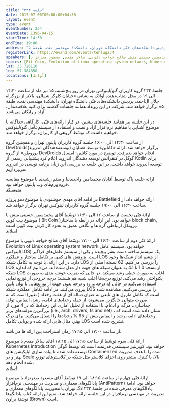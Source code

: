 ```yaml
---
title: "جلسه ۲۳۴"
date: 2017-07-06T00:00:00+04:30
layout: event
type: event
eventNumber: 234
eventDate: 1396-04-15
startTime: 14:30
endTime: 19:00
address: "خیابان کارگر شمالی، بالاتر از بزرگراه جلال آل‌احمد، پردیس دانشکده‌های فنّی دانشگاه تهران، دانشکدهٔ مهندسی نفت، طبقهٔ ۵"
registerLink: https://evand.com/events/tehlug234
speakers: [محمدمعین حسینی منش, صالح خواجه دلویی, سالار مقدم, مسعود صدرنژاد]
topics: [Bit Coin, Evolution of Linux operating system network, Kubernetes, AntiPattern]
lat: 35.726110
lng: 51.384858
locations: [آواتک]
---
```

جلسهٔ ۲۳۴ گروه کاربران گنو/لینوکس تهران در روز پنج‌شنبه، ۱۵ تیر ماه از ساعت ۱۴:۳۰ الی ۱۹ در محل شتاب‌دهنده آواتک به نشانی «خیابان کارگر شمالی، بالاتر از بزرگراه جلال آل‌احمد، پردیس دانشکده‌های فنّی دانشگاه تهران، دانشکدهٔ مهندسی نفت، طبقهٔ ۵» برگزار خواهد شد. شرکت در این رویداد همانند جلسات گذشته برای کلیه علاقه‌مندان، آزاد و رایگان می‌باشد.

در این جلسه نیز همانند جلسه‌‌های پیشین، در کنار ارائه‌های فنّی، کارگاهی جداگانه با موضوع آشنایی با مفاهیم نرم‌افزار آزاد و نصب و استفاده از سیستم‌عامل گنو/لینوکس خواهیم داشت که توسّط گروهی از کاربران، برگزار خواهد شد.

از ساعت ۱۴:۳۰ الی ۱۶:۰۰ جلسه گروه کاربران پایتون تهران و همچنین گروه DevDroids(توسعه‌دهندگان اندروید) برگزار خواهد شد.
ارائه «کاتلین» توسط «شایان پوروطن» از گروه DevDroids انجام خواهد پذیرفت.
توضیح در مورد کاتلین: امسال گوگل در کنفرانس توسعه دهندگان اندروید اعلام کرد پشتیبانی رسمی از Kotlin برای توسعه اندروید خواهد داشت. در این جلسه به بررسی این زبان برنامه نویسی در اندروید می‌پردازیم.

ارائه جلسه پاگ توسط آقایان محمدامین واحدی‌نیا و میثم رشیدی با موضوع مقایسه فروم‌ورم‌های وب پایتون خواهد بود.  
[نمونه کد](https://github.com/Mr0Null/PUG-234-test-files)

در ادامه آقای مهدی خوشنودی با موضوع دمو پروژه Battlefield ارائه خواهد داد.
از ساعت ۱۶:۳۰ الی ۱۹:۰۰ جلسه گروه کاربران لینوکس تهران برگزار خواهد شد.

ارائهٔ فنّی نخست از ساعت ۱۶ الی ۱۶:۴۰ توسّط آقای محمدمعین حسینی منش با موضوع بیت کوین ( Bit Coin )خواهد بود.
این ارائه در رابطه با ساختار block chain, پروتکل ارتباطی گره ها و نگاهی عمیق به نحوه کار کردن بیت کوین است.  
[اسلاید](https://www.slideshare.net/MohammadMoeinHossein/how-bitcoin-works-77642719)

ارائهٔ فنّی دوم از ساعت ۱۶:۴۰ الی ۱۷:۰۰ توسّط آقای صالح خواجه دلویی با موضوع Evolution of Linux operating system network خواهد بود.
سیستم عامل لینوکس(LOS) یک سیستم ساخته دست بشر پیچیده و یکی از سیستم‌ عامل‌های فراگیر است. پژوهش های کمی بر تکامل ساختار و عملکرد LOS از چشم انداز شبکه‌ها وجود دارد. در این ارائه، با توجه به تکامل شبکه LOS را بررسی می‌کنیم. 62 نسخه اصلی از LOS از نسخه 1.0 تا 4.1 به عنوان شبکه های جهت دار مدل شده اند. می‌دانیم که اندازه شبکه LOS اغلب به صورت خطی رشد می‌کند، در حالی که ضریب خوشه بندی به صورت یکنواختی رشد می‌کند. توزیع‌ درجه‌ها اغلب شبیه هم هستند: درجه خروجی از توزیع نمایی استفاده می‌کنند در حالی که درجه ورود و درجه بدون جهت از توزیع‌هایی با توان پایین پیروی می‌کنند. در ادامه تکامل عملکرد شبکه LOS را بررسی می‌کنیم. مشاهده شده است که تکامل ماژول های تابعی به عنوان دنباله ای از هفت رخداد ( تغییر) است که به صورت متوالی جایگزین می‌شوند، از جمله رخدادهای ادامه، رشد، انقباض، تولد، جداسازی، مرگ، و ادغام. با استفاده از تحلیل آماری این رخدادها که در 4 مورد از بزرگترین مولفه‌های برتر (i.e., arch, drivers, fs and net) ، نشان داده شده است که رخدادهای ادامه، رشد و انقباض بیش از 95 % رخدادها را اشغال می‌کنند. برای درک بهتر، مثال هایی ارائه شده و پویایی تکامل LOS تشریح شده است.

از ساعت ۱۷:۰۰ الی ۱۷:۱۵ زمان استراحت بین ارائه ها می‌باشد.

ارائهٔ فنّی سوم توسّط از ساعت ۱۷:۱۵ الی ۱۸:۱۵ آقای سالار مقدم با موضوع Kubernetes introduction خواهد بود.
کوبرنتیز سیستمی قدرتمند است که توسط گوگل توسعه داده شده تا پیاده سازی اپلیکیشن های Containerized شده را با هدف مدیریت بهتر و در Scale بالا، با کنترل بیشتر روی اجزای کلاستر مثل شبکه در کلاسترهای توزیع شده انجام دهد.  
[اسلاید](/events/presentations/234/kubernetes.pdf)


ارائهٔ فنّی چهارم از ساعت ۱۸:۱۵ الی ۱۹ توسّط آقای مسعود صدرنژاد با موضوع پادالگوهای معماری و مدیریت در مهندسی نرم‌افزار (AntiPattern) خواهد بود.
ادامهٔ پادالگوهای معرفی شده در جلسهٔ ۲۳۳ لاگ تهران با محوریت پادالگوهای معماری و مدیریت در مهندسی نرم‌افزار در این جلسه ارائه خواهد شد. منبع این ارائه کتاب پادالگوها نوشتهٔ براون (Brown) است.
